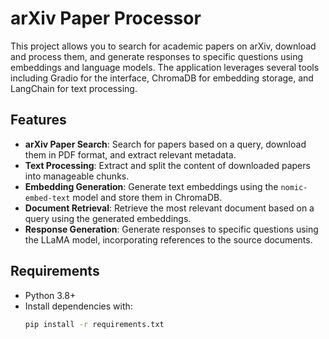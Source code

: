 # arXiv Paper Processor

This project allows you to search for academic papers on arXiv, download and process them, and generate responses to specific questions using embeddings and language models. The application leverages several tools including Gradio for the interface, ChromaDB for embedding storage, and LangChain for text processing.

## Features

- **arXiv Paper Search**: Search for papers based on a query, download them in PDF format, and extract relevant metadata.
- **Text Processing**: Extract and split the content of downloaded papers into manageable chunks.
- **Embedding Generation**: Generate text embeddings using the `nomic-embed-text` model and store them in ChromaDB.
- **Document Retrieval**: Retrieve the most relevant document based on a query using the generated embeddings.
- **Response Generation**: Generate responses to specific questions using the LLaMA model, incorporating references to the source documents.

## Requirements

- Python 3.8+
- Install dependencies with:
  ```bash
  pip install -r requirements.txt
